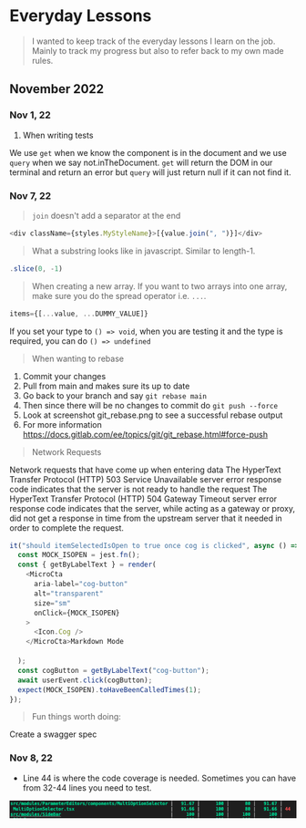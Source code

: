 # Everyday Lessons

> I wanted to keep track of the everyday lessons I learn on the job. Mainly to track my progress but also to refer back to my own made rules.

## November 2022

### Nov 1, 22

1. When writing tests

We use `get` when we know the component is in the document and we use `query` when we say not.inTheDocument. `get` will return the DOM in our terminal and return an error but `query` will just return null if it can not find it.

### Nov 7, 22

> `join` doesn't add a separator at the end

```js
<div className={styles.MyStyleName}>[{value.join(", ")}]</div>
```

> What a substring looks like in javascript. Similar to length-1.

```js
.slice(0, -1)
```

> When creating a new array. If you want to two arrays into one array, make sure you do the spread operator i.e. `...`.

```js
items={[...value, ...DUMMY_VALUE]}
```

If you set your type to `() => void`, when you are testing it and the type is required, you can do `() => undefined`

> When wanting to rebase

1. Commit your changes
2. Pull from main and makes sure its up to date
3. Go back to your branch and say `git rebase main`
4. Then since there will be no changes to commit do `git push --force`
5. Look at screenshot git_rebase.png to see a successful rebase output
6. For more information https://docs.gitlab.com/ee/topics/git/git_rebase.html#force-push

> Network Requests

Network requests that have come up when entering data
The HyperText Transfer Protocol (HTTP) 503 Service Unavailable server error response code indicates that the server is not ready to handle the request
The HyperText Transfer Protocol (HTTP) 504 Gateway Timeout server error response code indicates that the server, while acting as a gateway or proxy, did not get a response in time from the upstream server that it needed in order to complete the request.

```js
it("should itemSelectedIsOpen to true once cog is clicked", async () => {
  const MOCK_ISOPEN = jest.fn();
  const { getByLabelText } = render(
    <MicroCta
      aria-label="cog-button"
      alt="transparent"
      size="sm"
      onClick={MOCK_ISOPEN}
    >
      <Icon.Cog />
    </MicroCta>Markdown Mode

  );
  const cogButton = getByLabelText("cog-button");
  await userEvent.click(cogButton);
  expect(MOCK_ISOPEN).toHaveBeenCalledTimes(1);
});
```

> Fun things worth doing:

Create a swagger spec

### Nov 8, 22

- Line 44 is where the code coverage is needed. Sometimes you can have from 32-44 lines you need to test.

![Line 44 is where the code coverage is needed. Sometimes you can have from 32-44 lines you need to test.](../assets/code_coverage.png)
